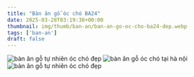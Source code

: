 ```yaml
---
title: "Bàn ăn gỗ óc chó BA24"
date: 2025-03-28T03:19:38+00:00
thumbnail: img/thumb/ban-an/ban-an-go-oc-cho-ba24-dep.webp
tags: ['ban-an']
draft: false
---
```

![bàn ăn gỗ tự nhiên óc chó đẹp](/img/ban-an/ba24/ban-an-go-oc-cho-ba24-1.webp)
![bàn ăn gỗ óc chó tại hà nội](/img/ban-an/ba24/ban-an-go-oc-cho-ba24-2.webp)
![bàn ăn gỗ tự nhiên óc chó đẹp](/img/ban-an/ba24/ban-an-go-oc-cho-ba24-3.webp)